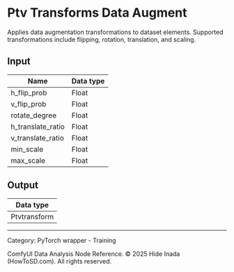 # Ptv Transforms Data Augment
Applies data augmentation transformations to dataset elements.
Supported transformations include flipping, rotation, translation, and scaling.

## Input
| Name | Data type |
|---|---|
| h_flip_prob | Float |
| v_flip_prob | Float |
| rotate_degree | Float |
| h_translate_ratio | Float |
| v_translate_ratio | Float |
| min_scale | Float |
| max_scale | Float |

## Output
| Data type |
|---|
| Ptvtransform |

<HR>
Category: PyTorch wrapper - Training

ComfyUI Data Analysis Node Reference. © 2025 Hide Inada (HowToSD.com). All rights reserved.
